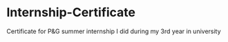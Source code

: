 # Internship-Certificate
Certificate for P&G summer internship I did during my 3rd year in university
